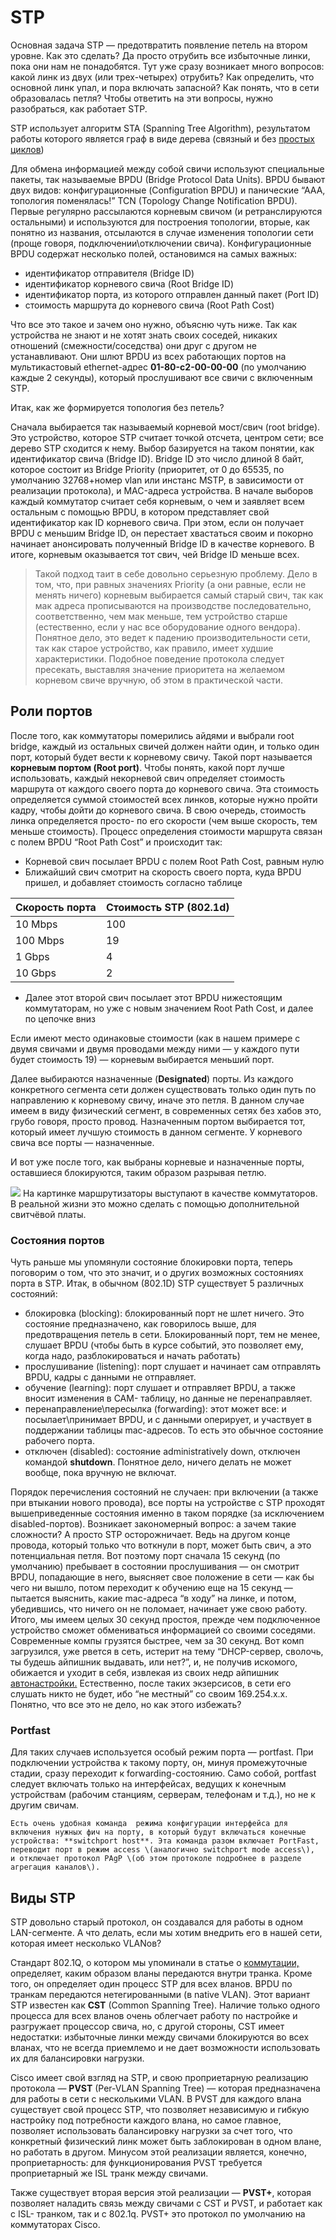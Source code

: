 # STP

Основная задача STP — предотвратить появление петель на втором уровне. Как это сделать? Да просто отрубить все избыточные линки, пока они нам не понадобятся. Тут уже сразу возникает много вопросов: какой линк из двух \(или трех-четырех\) отрубить? Как определить, что основной линк упал, и пора включать запасной? Как понять, что в сети образовалась петля? Чтобы ответить на эти вопросы, нужно разобраться, как работает STP.

STP использует алгоритм STA \(Spanning Tree Algorithm\), результатом работы которого является граф в виде дерева \(связный и без [простых циклов](http://ru.wikipedia.org/wiki/Граф_%28математика%29)\)

Для обмена информацией между собой свичи используют специальные пакеты, так называемые BPDU \(Bridge Protocol Data Units\). BPDU бывают двух видов: конфигурационные \(Configuration BPDU\) и панические “ААА, топология поменялась!” TCN \(Topology Change Notification BPDU\). Первые регулярно рассылаются корневым свичом \(и ретранслируются остальными\) и используются для построения топологии, вторые, как понятно из названия, отсылаются в случае изменения топологии сети \(проще говоря, подключении\отключении свича\). Конфигурационные BPDU содержат несколько полей, остановимся на самых важных:

* идентификатор отправителя \(Bridge ID\)
* идентификатор корневого свича \(Root Bridge ID\)
* идентификатор порта, из которого отправлен данный пакет \(Port ID\)
* стоимость маршрута до корневого свича \(Root Path Cost\)

Что все это такое и зачем оно нужно, объясню чуть ниже. Так как устройства не знают и не хотят знать своих соседей, никаких отношений \(смежности/соседства\) они друг с другом не устанавливают. Они шлют BPDU из всех работающих портов на мультикастовый ethernet-адрес **01-80-c2-00-00-00** \(по умолчанию каждые 2 секунды\), который прослушивают все свичи с включенным STP.

Итак, как же формируется топология без петель?

Сначала выбирается так называемый корневой мост/свич \(root bridge\). Это устройство, которое STP считает точкой отсчета, центром  сети; все дерево STP сходится к нему. Выбор базируется на таком понятии, как идентификатор свича \(Bridge ID\). Bridge ID это число длиной 8 байт, которое состоит из Bridge Priority \(приоритет, от 0 до 65535, по умолчанию 32768+номер vlan или инстанс MSTP, в зависимости от реализации протокола\), и MAC-адреса устройства. В начале выборов каждый коммутатор считает себя корневым, о чем и заявляет всем остальным с помощью BPDU, в котором представляет свой идентификатор как ID корневого свича. При этом, если он получает BPDU с меньшим  Bridge ID, он перестает хвастаться своим и покорно начинает анонсировать полученный Bridge ID в качестве корневого. В итоге, корневым оказывается тот свич, чей Bridge ID меньше всех.

> Такой подход таит в себе довольно серьезную проблему. Дело в том, что, при равных значениях Priority \(а они равные, если не менять 
> ничего\) корневым выбирается самый старый свич, так как мак адреса прописываются на производстве последовательно, соответственно, чем мак 
> меньше, тем устройство старше \(естественно, если у нас все оборудование одного вендора\). Понятное дело, это ведет к падению 
> производительности сети, так как старое устройство, как правило, имеет худшие характеристики. Подобное поведение протокола следует 
> пресекать, выставляя значение приоритета на желаемом корневом свиче вручную, об этом в практической части.

## Роли портов

После того, как коммутаторы померились айдями и выбрали root bridge, каждый из остальных свичей должен найти один, и только один порт, который будет вести к корневому свичу. Такой порт называется **корневым портом \(Root port\)**. Чтобы понять, какой порт лучше использовать, каждый некорневой свич определяет стоимость маршрута от каждого своего порта до корневого свича. Эта стоимость  определяется суммой стоимостей всех линков, которые нужно пройти кадру, чтобы  дойти до корневого свича. В свою очередь, стоимость линка определяется просто- по его скорости \(чем выше скорость, тем меньше стоимость\). Процесс определения стоимости маршрута связан с полем BPDU “Root Path Cost” и происходит так:

* Корневой свич посылает BPDU с полем Root Path Cost, равным нулю
* Ближайший свич смотрит на скорость своего порта, куда BPDU пришел, и добавляет стоимость согласно таблице

|   Скорость порта |    Стоимость STP \(802.1d\)  |
|------------------|----------------------------|
|   10 Mbps |   100 |
|   100 Mbps    |   19  |
|   1 Gbps  |   4   |
|   10 Gbps |   2   |

* Далее этот второй свич посылает этот BPDU нижестоящим коммутаторам, но уже с новым значением Root Path Cost, и далее по цепочке вниз

Если имеют место одинаковые стоимости \(как в нашем примере с двумя свичами и двумя проводами между ними — у каждого пути будет стоимость 19\) — корневым выбирается меньший порт.

Далее выбираются назначенные \(**Designated**\) порты. Из каждого конкретного сегмента сети должен существовать только один путь по направлению к корневому свичу, иначе это петля. В данном случае имеем в виду физический сегмент, в современных сетях без хабов это, грубо говоря, просто провод. Назначенным портом выбирается тот, который имеет лучшую стоимость в данном сегменте. У корневого свича все порты — назначенные.

И вот уже после того, как выбраны корневые и назначенные порты, оставшиеся блокируются, таким образом разрывая петлю.

![](https://habrastorage.org/getpro/habr/post_images/12d/06b/a31/12d06ba319526c38f704a50ad5480a17.jpg) На картинке маршрутизаторы выступают в качестве коммутаторов. В реальной жизни это можно сделать с помощью дополнительной свитчёвой платы.

### Состояния портов

Чуть раньше мы упомянули состояние блокировки порта, теперь поговорим о том, что это значит, и о других возможных состояниях порта в STP. Итак, в обычном \(802.1D\) STP существует 5 различных состояний:

* блокировка \(blocking\): блокированный порт не шлет ничего. Это состояние предназначено, как говорилось выше, для предотвращения петель в сети. Блокированный порт, тем не менее, слушает BPDU \(чтобы быть в курсе событий, это позволяет ему, когда надо, разблокироваться и начать работать\)
* прослушивание \(listening\): порт слушает и начинает сам отправлять BPDU, кадры с данными не отправляет.
* обучение \(learning\): порт слушает и отправляет BPDU, а также вносит изменения в CAM- таблицу, но данные не перенаправляет.
* перенаправление\пересылка \(forwarding\): этот может все: и посылает\принимает BPDU, и с данными оперирует, и участвует в поддержании таблицы mac-адресов. То есть это обычное состояние рабочего порта.
* отключен \(disabled\): состояние administratively down, отключен командой **shutdown**. Понятное дело, ничего делать не может вообще, пока вручную не включат.

Порядок перечисления состояний не случаен: при включении \(а также при втыкании нового провода\), все порты на устройстве с STP проходят вышеприведенные состояния именно в таком порядке \(за исключением disabled-портов\). Возникает закономерный вопрос: а зачем такие сложности? А просто STP осторожничает. Ведь на другом конце провода, который только что воткнули в порт, может быть свич, а это потенциальная петля. Вот поэтому порт сначала 15 секунд \(по умолчанию\) пребывает в состоянии прослушивания — он смотрит BPDU, попадающие в него, выясняет свое положение в сети — как бы чего ни вышло, потом переходит к обучению еще на 15 секунд — пытается выяснить, какие mac-адреса “в ходу” на линке, и потом, убедившись, что ничего он не поломает, начинает уже свою работу. Итого, мы имеем целых 30 секунд простоя, прежде чем подключенное устройство сможет обмениваться информацией со своими соседями. Современные компы грузятся быстрее, чем за 30 секунд. Вот комп загрузился, уже рвется в сеть, истерит на тему “DHCP-сервер, сволочь, ты будешь айпишник выдавать, или нет?”, и, не получив искомого, обижается и уходит в себя, извлекая из своих недр айпишник [автонастройки.](http://ru.wikipedia.org/wiki/APIPA) Естественно, после таких экзерсисов, в сети его слушать никто не будет, ибо “не местный” со своим 169.254.x.x. Понятно, что все это не дело, но как этого избежать?

### Portfast
Для таких случаев используется особый режим порта — portfast. При подключении устройства к такому порту, он, минуя промежуточные стадии, сразу переходит к forwarding-состоянию. Само собой, portfast следует включать только на интерфейсах, ведущих к конечным устройствам \(рабочим станциям, серверам, телефонам и т.д.\), но не к другим свичам.

```
Есть очень удобная команда  режима конфигурации интерфейса для включения нужных фич на порту, в который будут включаться конечные 
устройства: **switchport host**. Эта команда разом включает PortFast, переводит порт в режим access \(аналогично switchport mode access\), 
и отключает протокол PAgP \(об этом протоколе подробнее в разделе агрегация каналов\).
```

## Виды STP
STP довольно старый протокол, он создавался для работы в одном LAN-сегменте. А что делать, если мы хотим внедрить его в нашей сети, которая имеет несколько VLANов?

Стандарт 802.1Q, о котором мы упоминали в статье о [коммутации,](http://habrahabr.ru/post/138043/) определяет, каким образом вланы передаются внутри транка. Кроме того, он определяет один процесс STP для всех вланов. BPDU по транкам передаются нетегированными \(в native VLAN\). Этот вариант STP известен как **CST** \(Common Spanning Tree\). Наличие только одного процесса для всех вланов очень облегчает работу по настройке и разгружает процессор свича, но, с другой стороны, CST имеет недостатки: избыточные линки между свичами блокируются во всех вланах, что не всегда приемлемо и не дает возможности использовать их для балансировки нагрузки.

Cisco имеет свой взгляд на STP, и свою проприетарную реализацию протокола — **PVST** \(Per-VLAN Spanning Tree\) — которая предназначена для работы в сети с несколькими VLAN. В PVST для каждого влана существует свой процесс STP, что позволяет независимую  и гибкую настройку под потребности каждого влана, но самое главное, позволяет использовать балансировку нагрузки за счет того, что конкретный физический линк может быть заблокирован в одном влане, но работать в другом. Минусом этой реализации является, конечно, проприетарность: для функционирования PVST требуется проприетарный же ISL транк между свичами.

Также существует вторая версия этой реализации — **PVST+**, которая позволяет наладить связь между свичами с CST и PVST, и работает как с ISL- транком, так и с 802.1q. PVST+ это протокол по умолчанию на коммутаторах Cisco.